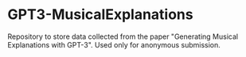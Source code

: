 # GPT3-MusicalExplanations
Repository to store data collected from the paper "Generating Musical Explanations with GPT-3". Used only for anonymous submission.
